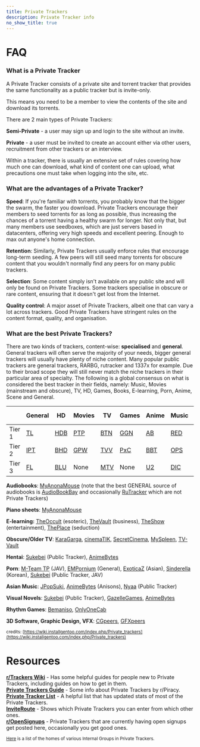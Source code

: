 ```yaml
---
title: Private Trackers
description: Private Tracker info
no_show_title: true
---
```

# FAQ

### What is a Private Tracker
A Private Tracker consists of a private site and torrent tracker that provides the same functionality as a public tracker but is invite-only.

This means you need to be a member to view the contents of the site and download its torrents.

There are 2 main types of Private Trackers:

**Semi-Private** - a user may sign up and login to the site without an invite.

**Private** - a user must be invited to create an account either via other users, recruitment from other trackers or an interview.


Within a tracker, there is usually an extensive set of rules covering how much one can download, what kind of content one can upload, what precautions one must take when logging into the site, etc.

### What are the advantages of a Private Tracker?

**Speed**: If you're familiar with torrents, you probably know that the bigger the swarm, the faster you download. Private Trackers encourage their members to seed torrents for as long as possible, thus increasing the chances of a torrent having a healthy swarm for longer. Not only that, but many members use seedboxes, which are just servers based in datacenters, offering very high speeds and excellent peering. Enough to max out anyone's home connection.

**Retention**: Similarly, Private Trackers usually enforce rules that encourage long-term seeding. A few peers will still seed many torrents for obscure content that you wouldn't normally find any peers for on many public trackers.

**Selection**: Some content simply isn't available on any public site and will only be found on Private Trackers. Some trackers specialise in obscure or rare content, ensuring that it doesn't get lost from the Internet.

**Quality control**: A major asset of Private Trackers, albeit one that can vary a lot across trackers. Good Private Trackers have stringent rules on the content format, quality, and organisation.

### What are the best Private Trackers?

There are two kinds of trackers, content-wise: **specialised** and **general**. General trackers will often serve the majority of your needs, bigger general trackers will usually have plenty of niche content. Many popular public trackers are general trackers, RARBG, rutracker and 1337x for example. Due to their broad scope they will still never match the niche trackers in their particular area of specialty. The following is a global consensus on what is considered the best tracker in their fields, namely: Music, Movies (mainstream and obscure), TV, HD, Games, Books, E-learning, Porn, Anime, Scene and General.

|  | General | HD | Movies | TV | Games | Anime | Music | Books | E-learning | Porn | Scene |
| --- | --- | --- | --- | --- | --- | --- | --- | --- | --- | --- | --- |
| Tier 1 | [TL](https://torrentleech.org/) | [HDB](https://hdbits.org/) | [PTP](https://passthepopcorn.me/) | [BTN](https://broadcasthe.net/) | [GGN](https://gazellegames.net/) | [AB](https://animebytes.tv/) | [RED](https://redacted.sh) | [MAM](https://myanonamouse.net/) | [TG](https://thegeeks.click/) | [EMP](https://empornium.is) | [Milkie](https://milkie.cc/) |
| Tier 2 | [IPT](https://iptorrents.com/) | [BHD](https://beyond-hd.me/) | [GPW](https://greatposterwall.com/) | [TVV](https://tv-vault.me/) | [PxC](https://pixelcove.me/) | [BBT](https://bakabt.me/) | [OPS](https://orpheus.network/) | [BIB](https://bibliotik.me/) | [BS](https://bitspyder.net/) | [PB](https://pornbay.org/) | [TL](https://torrentleech.org/) |
| Tier 3 | [FL](https://filelist.io) | [BLU](https://blutopia.cc/) | None | [MTV](https://morethantv.me/) | None | [U2](https://u2.dmhy.org/) | [DIC](https://dicmusic.com/) | [TG](https://thegeeks.click/) | None | [PL](https://pornolab.net/) | [RTT](https://revolutiontt.me/) |

**Audiobooks**: [MyAnonaMouse](https://myanonamouse.net/) (note that the best GENERAL source of audiobooks is [AudioBookBay](https://audiobookbay.se/) and occasionally [RuTracker](https://rutracker.org/) which are not Private Trackers)

**Piano sheets**: [MyAnonaMouse](https://myanonamouse.net/)

**E-learning:** [TheOccult](https://theoccult.click/) (esoteric), [TheVault](https://thevault.click/) (business), [TheShow](https://theshow.click/) (entertainment), [ThePlace](https://theplace.click/) (seduction)

**Obscure/Older TV**: [KaraGarga](https://karagarga.in/), [cinemaTIK](https://cinematik.net), [SecretCinema](https://secret-cinema.pw/), [MySpleen](https://www.myspleen.org/), [TV-Vault](https://tv-vault.me/)

**Hentai**: [Sukebei](https://sukebei.nyaa.si/?c=1_1) (Public Tracker), [AnimeBytes](https://animebytes.tv/)

**Porn**: [M-Team TP](https://kp.m-team.cc/) (JAV), [EMPornium](https://www.empornium.is/) (General), [ExoticaZ](https://exoticaz.to/) (Asian), [Sinderella](https://slitopen.me/) (Korean), [Sukebei](https://sukebei.nyaa.si/?c=2_0) (Public Tracker, JAV)

**Asian Music**: [JPopSuki](https://jpopsuki.eu/), [AnimeBytes](https://animebytes.tv/) (Anisons), [Nyaa](https://nyaa.si/?c=2_0) (Public Tracker)

**Visual Novels**: [Sukebei](https://sukebei.nyaa.si/?c=1_3) (Public Tracker), [GazelleGames](https://gazellegames.net/), [AnimeBytes](https://animebytes.tv/)

**Rhythm Games**: [Bemaniso](https://bemaniso.ws/), [OnlyOneCab](https://onlyone.cab/)

**3D Software, Graphic Design, VFX**: [CGpeers](https://cgpeers.to/), [GFXpeers](https://gfxpeers.net)

<sub>credits: [https://wiki.installgentoo.com/index.php/Private_trackers](https://wiki.installgentoo.com/index.php/Private_trackers)</sub>

# Resources

[**r/Trackers Wiki**](https://www.reddit.com/r/trackers/wiki/index/) - Has some helpful guides for people new to Private Trackers, including guides on how to get in them.  
[**Private Trackers Guide**](https://www.reddit.com/r/Piracy/wiki/guides/private_trackers/) - Some info about Private Trackers by r/Piracy.  
[**Private Tracker List**](https://hdvinnie.github.io/Private-Trackers-Spreadsheet/) - A helpful list that has updated stats of most of the Private Trackers.  
[**InviteRoute**](https://inviteroute.github.io/sheet/) - Shows which Private Trackers you can enter from which other ones.  
[**r/OpenSignups**](https://reddit.com/r/OpenSignups) - Private Trackers that are currently having open signups get posted here, occasionally you get good ones. 

<small>[Here](https://pastebin.pl/view/raw/f19e4e48) is a list of the homes of various Internal Groups in Private Trackers.</smal>
